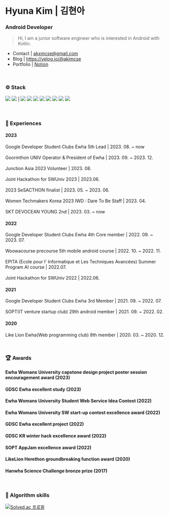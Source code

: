 # Hyuna Kim | 김현아
### Android Developer
> Hi, I am a junior software engineer who is interested in Android with Kotlin.

- Contact | akxmcse@gmail.com 
- Blog | https://velog.io/@akimcse
- Portfolio | [Notion](https://www.notion.so/akimpersonal/Hyuna-Kim-c4f0ba7e6ab54fce95b4a273f8c64816)
<!-- - Linkedin |  -->

<br>

### ⚙️ Stack
<img src="https://img.shields.io/badge/Kotlin-7F52FF?style=flat-square&logo=Kotlin&logoColor=white"/> <img src="https://img.shields.io/badge/Android-3DDC84?style=flat-square&logo=Android&logoColor=white"/> | <img src="https://img.shields.io/badge/C-A8B9CC?style=flat-square&logo=C&logoColor=white"/> <img src="https://img.shields.io/badge/C++-00599C?style=flat-square&logo=C%2B%2B&logoColor=white"/> <img src="https://img.shields.io/badge/java-007396?style=flat-square&logo=java&logoColor=white"/>  <img src="https://img.shields.io/badge/HTML5-E34F26?style=flat-square&logo=HTML5&logoColor=white"/> <img src="https://img.shields.io/badge/CSS3-1572B6?style=flat-square&logo=CSS3&logoColor=white"/> <img src="https://img.shields.io/badge/javascript-F7DF1E?style=flat-square&logo=javascript&logoColor=white"/> <img src="https://img.shields.io/badge/ReactNative-61DAFB?style=flat-square&logo=React&logoColor=white"/> <img src="https://img.shields.io/badge/unity-black?style=flat-square&logo=Unity&logoColor=white"/>
<br><br><br>

### 🎯 Experiences
#### 2023
Google Developer Student Clubs Ewha 5th Lead | 2023. 08. ~ now 
</br></br>
Goormthon UNIV Operator & President of Ewha | 2023. 09. ~ 2023. 12.
</br></br>
Junction Asia 2023 Volunteer | 2023. 08.
</br></br>
Joint Hackathon for SWUniv 2023 | 2023.06.
</br></br>
2023 SeSACTHON finalist | 2023. 05. ~ 2023. 06.
</br></br>
Women Techmakers Korea 2023 IWD : Dare To Be Staff | 2023. 04.
</br></br>
SKT DEVOCEAN YOUNG 2nd | 2023. 03. ~ now

#### 2022
Google Developer Student Clubs Ewha 4th Core member | 2022. 09. ~ 2023. 07.
</br></br>
Woowacourse precourse 5th mobile android course | 2022. 10. ~ 2022. 11.
</br></br>
EPITA (Ecole pour l' Informatique et Les Techniques Avancées) Summer Program AI course | 2022.07.
</br></br>
Joint Hackathon for SWUniv 2022 | 2022.06.

#### 2021
Google Developer Student Clubs Ewha 3rd Member  |  2021. 09. ~ 2022. 07. 
</br></br>
SOPT(IT venture startup club) 29th android member  |  2021. 09. ~ 2022. 02. 

#### 2020
Like Lion Ewha(Web programming club) 8th member  |  2020. 03. ~ 2020. 12.

<br>

### 🏆 Awards
#### Ewha Womans University capstone design project poster session encouragement award (2023)
#### GDSC Ewha excellent study (2023)
#### Ewha Womans University Student Web Service Idea Contest (2022)
#### Ewha Womans University SW start-up contest excellence award (2022)
#### GDSC Ewha excellent project (2022)
#### GDSC KR winter hack excellence award (2022)
#### SOPT AppJam excellence award (2022)
#### LikeLion Herethon groundbreaking function award (2020)
#### Hanwha Science Challenge bronze prize (2017)
<br>

### 🧩 Algorithm skills
[![Solved.ac
프로필](http://mazassumnida.wtf/api/v2/generate_badge?boj=akimcse)](https://solved.ac/akimcse)


<!--
**akimcse/akimcse** is a ✨ _special_ ✨ repository because its `README.md` (this file) appears on your GitHub profile.

Here are some ideas to get you started:

- 🔭 I’m currently working on ...
- 🌱 
- 👯 I’m looking to collaborate on ...
- 🤔 I’m looking for help with ...
- 💬 Ask me about ...
- 📫 How to reach me: ...
- 😄 Pronouns: ...
- ⚡ Fun fact: ...
-->
